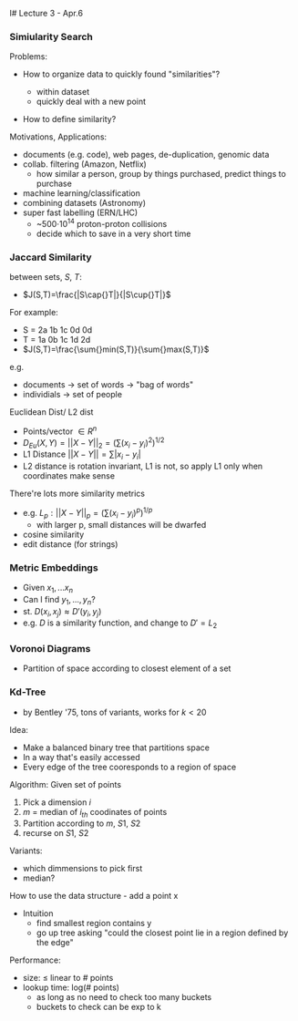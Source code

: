I# Lecture 3 - Apr.6

### Simiularity Search

Problems:

- How to organize data to quickly found "similarities"?
	- within dataset
	- quickly deal with a new point
	
- How to define similarity?

Motivations, Applications:

- documents (e.g. code), web pages, de-duplication, genomic data
- collab. filtering (Amazon, Netflix)
	- how similar a person, group by things purchased, predict things to purchase
- machine learning/classification
- combining datasets (Astronomy)
- super fast labelling (ERN/LHC)
	- ~500$\cdot{}10^{14}$ proton-proton collisions
	- decide which to save in a very short time
	
### Jaccard Similarity

between sets, $S$, $T$:

- $J(S,T)=\frac{|S\cap{}T|}{|S\cup{}T|}$

For example:

- S = 2a 1b 1c 0d 0d
- T = 1a 0b 1c 1d 2d
- $J(S,T)=\frac{\sum{}min(S,T)}{\sum{}max(S,T)}$

e.g. 
- documents -> set of words -> "bag of words"
- individials -> set of people

Euclidean Dist/ L2 dist

- Points/vector $\in{} R^n$
- $D_{Eu}(X,Y)=||X-Y||_2=(\sum{}(x_i-y_i)^2)^{1/2}$
- L1 Distance $||X-Y|| = \sum{}|x_i-y_i|$
- L2 distance is rotation invariant, L1 is not, so apply L1 only when coordinates make sense

There're lots more similarity metrics

- e.g. $L_p: ||X-Y||_p=(\sum{}(x_i-y_i)^p)^{1/p}$
	- with larger p, small distances will be dwarfed
- cosine similarity
- edit distance (for strings)

### Metric Embeddings

- Given ${x_1, ... x_n}$
- Can I find ${y_1, ..., y_n}$?
- st. $D(x_i,x_j)\approx{}D'(y_i,y_j)$
- e.g. $D$ is a similarity function, and change to $D'=L_2$

### Voronoi Diagrams

- Partition of space according to closest element of a set

### Kd-Tree

- by Bentley '75, tons of variants, works for $k<20$

Idea:

- Make a balanced binary tree that partitions space
- In a way that's easily accessed
- Every edge of the tree cooresponds to a region of space

Algorithm: Given set of points

1. Pick a dimension $i$
2. $m$ = median of $i_{th}$ coodinates of points
3. Partition according to $m$, $S1$, $S2$
4. recurse on $S1$, $S2$

Variants:

- which dimmensions to pick first
- median?

How to use the data structure - add a point x

- Intuition
	- find smallest region contains y
	- go up tree asking "could the closest point lie in a region defined by the edge"

Performance:

- size: $\le$ linear to # points
- lookup time: log(# points)
	- as long as no need to check too many buckets
	- buckets to check can be exp to k




 









